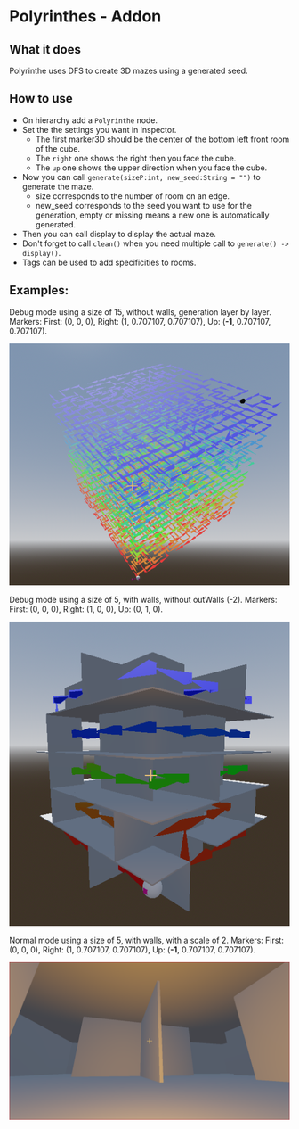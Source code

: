 # Polyrinthes - Addon
## What it does
Polyrinthe uses DFS to create 3D mazes using a generated seed.
 
## How to use
- On hierarchy add a `Polyrinthe` node.
- Set the the settings you want in inspector.
	- The first marker3D should be the center of the bottom left front room of the cube.
	- The `right` one shows the right then you face the cube.
	- The `up` one shows the upper direction when you face the cube.
- Now you can call `generate(sizeP:int, new_seed:String = "")` to generate the maze.
	- size corresponds to the number of room on an edge.
	- new_seed corresponds to the seed you want to use for the generation, empty or missing means a new one is automatically generated.
- Then you can call display to display the actual maze.
- Don't forget to call `clean()` when you need multiple call to `generate() -> display()`.
- Tags can be used to add specificities to rooms.

## Examples:
Debug mode using a size of 15, without walls, generation layer by layer.
Markers: First: (0, 0, 0), Right: (1, 0.707107, 0.707107), Up: (**-1**, 0.707107, 0.707107).
<p align="center">
  <img src="addons/polyrinthe/images/Debug_15x15.PNG" alt="Debug_15x15_on_corner"/>
</p>

Debug mode using a size of 5, with walls, without outWalls (-2).
Markers: First: (0, 0, 0), Right: (1, 0, 0), Up: (0, 1, 0).
<p align="center">
  <img src="addons/polyrinthe/images/Debug_5x5_withInteriorWalls.PNG" alt="Debug_5x5_without_outWalls"/>
</p>

Normal mode using a size of 5, with walls, with a scale of 2.
Markers: First: (0, 0, 0), Right: (1, 0.707107, 0.707107), Up: (**-1**, 0.707107, 0.707107).
<p align="center">
  <img src="addons/polyrinthe/images/MazeInsideView_normalMode_scale2.PNG" alt="Normal_5x5_with_walls_scale_2_from_inside"/>
</p>
